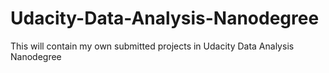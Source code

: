 # Udacity-Data-Analysis-Nanodegree
This will contain my own submitted projects in Udacity Data Analysis Nanodegree
